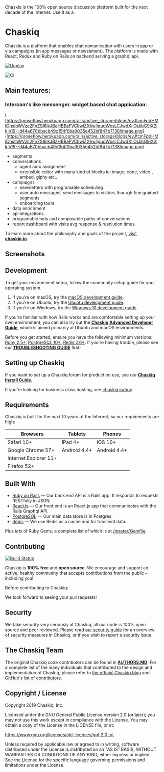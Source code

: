 Chaskiq is the 100% open source discussion platform built for the next decade of the Internet. Use it as a:


# Chaskiq

Chaskiq is a platform that enables chat comunication with users in app or via campaigns (in app messages or newsletters). The platform is made with React, Redux and Ruby on Rails on backend serving a graphql api.

[![Deploy](https://www.herokucdn.com/deploy/button.svg)](https://heroku.com/deploy?template=https://github.com/michelson/chaskiq/tree/master)

![CI](https://github.com/michelson/chaskiq/workflows/CI/badge.svg)


## Main features:

### Intercom's like messenger. widget based chat application:

![https://proseflow.herokuapp.com/rails/active_storage/blobs/eyJfcmFpbHMiOnsibWVzc2FnZSI6IkJBaHBBaFVCIiwiZXhwIjpudWxsLCJwdXIiOiJibG9iX2lkIn19--d44a670bbacb49c154f0ba0035e452bf847b7138/image.png](https://proseflow.herokuapp.com/rails/active_storage/blobs/eyJfcmFpbHMiOnsibWVzc2FnZSI6IkJBaHBBaFVCIiwiZXhwIjpudWxsLCJwdXIiOiJibG9iX2lkIn19--d44a670bbacb49c154f0ba0035e452bf847b7138/image.png)

- segments
- conversations
  - agent auto assignment
  - extensible editor with many kind of blocks ie: image, code, video , embed, giphy etc..
- campaigns
  - newsletters with programable scheduling
  - user auto messages, send messages to visitors thourgh fine grained segments
  - onboarding tours
- data enrichment
- api integrations
- programable bots and composable paths of conversations
- report dashboard with visits avg response & resolution times

To learn more about the philosophy and goals of the project, [visit **chaskiq.io**](https://www.chaskiq.io).

## Screenshots


## Development

To get your environment setup, follow the community setup guide for your operating system.

1. If you're on macOS, try the [macOS development guide](https://meta.chaskiq.io/t/beginners-guide-to-install-discourse-on-macos-for-development/15772).
1. If you're on Ubuntu, try the [Ubuntu development guide](https://meta.chaskiq.io/t/beginners-guide-to-install-discourse-on-ubuntu-for-development/14727).
1. If you're on Windows, try the [Windows 10 development guide](https://meta.chaskiq.io/t/beginners-guide-to-install-discourse-on-windows-10-for-development/75149).

If you're familiar with how Rails works and are comfortable setting up your own environment, you can also try out the [**Chaskiq Advanced Developer Guide**](docs/DEVELOPER-ADVANCED.md), which is aimed primarily at Ubuntu and macOS environments.

Before you get started, ensure you have the following minimum versions: [Ruby 2.5+](https://www.ruby-lang.org/en/downloads/), [PostgreSQL 10+](https://www.postgresql.org/download/), [Redis 2.6+](https://redis.io/download). If you're having trouble, please see our [**TROUBLESHOOTING GUIDE**](docs/TROUBLESHOOTING.md) first!

## Setting up Chaskiq

If you want to set up a Chaskiq forum for production use, see our [**Chaskiq Install Guide**](docs/INSTALL.md).

If you're looking for business class hosting, see [chaskiq.io/buy](https://www.chaskiq.io/buy/).

## Requirements

Chaskiq is built for the *next* 10 years of the Internet, so our requirements are high:

| Browsers              | Tablets      | Phones       |
| --------------------- | ------------ | ------------ |
| Safari 10+           | iPad 4+      | iOS 10+       |
| Google Chrome 57+     | Android 4.4+ | Android 4.4+ |
| Internet Explorer 11+ |              |              |
| Firefox 52+           |              |              |

## Built With

- [Ruby on Rails](https://github.com/rails/rails) &mdash; Our back end API is a Rails app. It responds to requests RESTfully in JSON.
- [React.js](https://github.com/react/react.js) &mdash; Our front end is an React.js app that communicates with the Rails Graphql API.
- [PostgreSQL](https://www.postgresql.org/) &mdash; Our main data store is in Postgres.
- [Redis](https://redis.io/) &mdash; We use Redis as a cache and for transient data.

Plus *lots* of Ruby Gems, a complete list of which is at [/master/Gemfile](https://github.com/michelson/chaskiq/blob/master/Gemfile).

## Contributing

[![Build Status](https://api.travis-ci.org/michelson/chaskiq.svg?branch=master)](https://travis-ci.org/michelson/chaskiq)

Chaskiq is **100% free** and **open source**. We encourage and support an active, healthy community that
accepts contributions from the public &ndash; including you!

Before contributing to Chaskiq:

We look forward to seeing your pull requests!

## Security

We take security very seriously at Chaskiq; all our code is 100% open source and peer reviewed. Please read [our security guide](https://github.com/michelson/chaskiq/blob/master/docs/SECURITY.md) for an overview of security measures in Chaskiq, or if you wish to report a security issue.

## The Chaskiq Team

The original Chaskiq code contributors can be found in [**AUTHORS.MD**](docs/AUTHORS.md). For a complete list of the many individuals that contributed to the design and implementation of Chaskiq, please refer to [the official Chaskiq blog](https://blog.chaskiq.io/2013/02/the-discourse-team/) and [GitHub's list of contributors](https://github.com/michelson/chaskiq/contributors).

## Copyright / License

Copyright 2019 Chaskiq, Inc.

Licensed under the GNU General Public License Version 2.0 (or later);
you may not use this work except in compliance with the License.
You may obtain a copy of the License in the LICENSE file, or at:

   https://www.gnu.org/licenses/old-licenses/gpl-2.0.txt

Unless required by applicable law or agreed to in writing, software
distributed under the License is distributed on an "AS IS" BASIS,
WITHOUT WARRANTIES OR CONDITIONS OF ANY KIND, either express or implied.
See the License for the specific language governing permissions and
limitations under the License.
